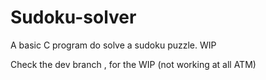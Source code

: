 # Sudoku-solver
A basic C program do solve a sudoku puzzle. WIP

Check the dev branch , for the WIP (not working at all ATM)
